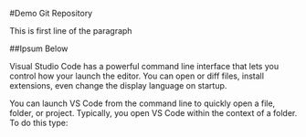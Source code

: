 #Demo Git Repository

This is first line of the paragraph

##Ipsum Below

Visual Studio Code has a powerful command line interface that lets you control how your launch the editor. You can open or diff files, install extensions, even change the display language on startup.

You can launch VS Code from the command line to quickly open a file, folder, or project. Typically, you open VS Code within the context of a folder.  To do this type: